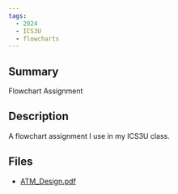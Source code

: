 ```yaml
---
tags:
  - 2024
  - ICS3U
  - flowcharts
---
```


## Summary

Flowchart Assignment

## Description

A flowchart assignment I use in my ICS3U class.

## Files

*   [ATM\_Design.pdf](https://www.russellgordon.ca/acse/cemc-cse-resources/resources/2024/Tony_Theodoropoulos/ATM_Design.pdf)
